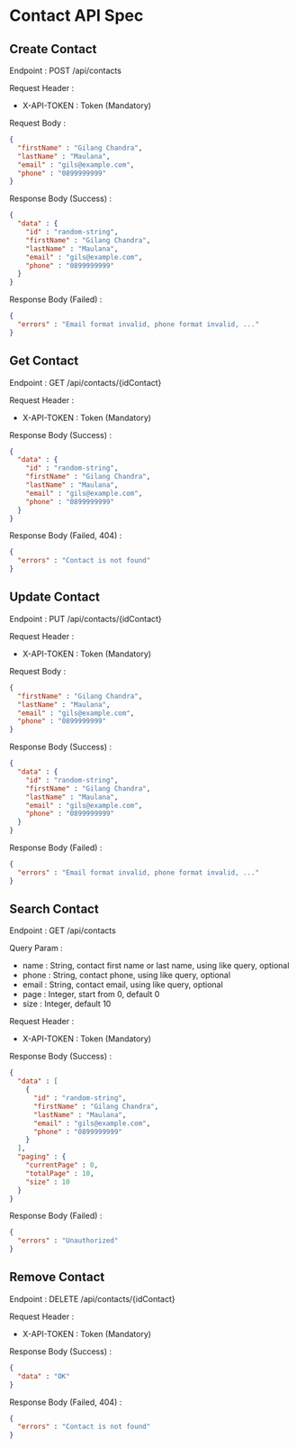 # Contact API Spec

## Create Contact

Endpoint : POST /api/contacts

Request Header :

- X-API-TOKEN : Token (Mandatory)

Request Body :

```json
{
  "firstName" : "Gilang Chandra",
  "lastName" : "Maulana",
  "email" : "gils@example.com",
  "phone" : "0899999999"
}
```

Response Body (Success) :

```json
{
  "data" : {
    "id" : "random-string",
    "firstName" : "Gilang Chandra",
    "lastName" : "Maulana",
    "email" : "gils@example.com",
    "phone" : "0899999999"
  }
}
```

Response Body (Failed) :

```json
{
  "errors" : "Email format invalid, phone format invalid, ..."
}
```

## Get Contact

Endpoint : GET /api/contacts/{idContact}

Request Header :

- X-API-TOKEN : Token (Mandatory)

Response Body (Success) :

```json
{
  "data" : {
    "id" : "random-string",
    "firstName" : "Gilang Chandra",
    "lastName" : "Maulana",
    "email" : "gils@example.com",
    "phone" : "0899999999"
  }
}
```

Response Body (Failed, 404) :

```json
{
  "errors" : "Contact is not found"
}
```

## Update Contact

Endpoint : PUT /api/contacts/{idContact}

Request Header :

- X-API-TOKEN : Token (Mandatory)

Request Body :

```json
{
  "firstName" : "Gilang Chandra",
  "lastName" : "Maulana",
  "email" : "gils@example.com",
  "phone" : "0899999999"
}
```

Response Body (Success) :

```json
{
  "data" : {
    "id" : "random-string",
    "firstName" : "Gilang Chandra",
    "lastName" : "Maulana",
    "email" : "gils@example.com",
    "phone" : "0899999999"
  }
}
```

Response Body (Failed) :

```json
{
  "errors" : "Email format invalid, phone format invalid, ..."
}
```

## Search Contact

Endpoint : GET /api/contacts

Query Param :

- name : String, contact first name or last name, using like query, optional
- phone : String, contact phone, using like query, optional
- email : String, contact email, using like query, optional
- page : Integer, start from 0, default 0
- size : Integer, default 10

Request Header :

- X-API-TOKEN : Token (Mandatory)

Response Body (Success) :

```json
{
  "data" : [
    {
      "id" : "random-string",
      "firstName" : "Gilang Chandra",
      "lastName" : "Maulana",
      "email" : "gils@example.com",
      "phone" : "0899999999"
    }
  ],
  "paging" : {
    "currentPage" : 0,
    "totalPage" : 10,
    "size" : 10
  }
}
```

Response Body (Failed) :

```json
{
  "errors" : "Unauthorized"
}
```

## Remove Contact

Endpoint : DELETE /api/contacts/{idContact}

Request Header :

- X-API-TOKEN : Token (Mandatory)

Response Body (Success) :

```json
{
  "data" : "OK" 
}
```

Response Body (Failed, 404) :

```json
{
  "errors" : "Contact is not found"
}
```